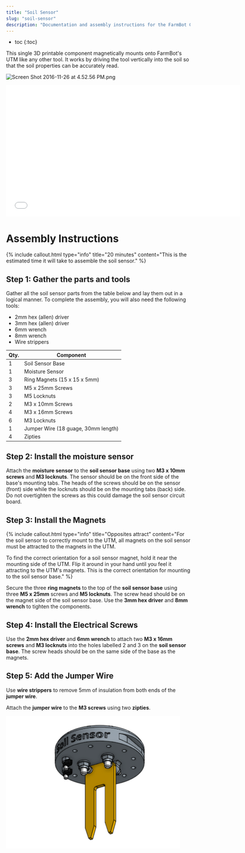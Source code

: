```yaml
---
title: "Soil Sensor"
slug: "soil-sensor"
description: "Documentation and assembly instructions for the FarmBot Genesis Soil Sensor"
---
```


* toc
{:toc}

This single 3D printable component magnetically mounts onto FarmBot's UTM like any other tool. It works by driving the tool vertically into the soil so that the soil properties can be accurately read.

![Screen Shot 2016-11-26 at 4.52.56 PM.png](_images/Screen_Shot_2016-11-26_at_4.52.56_PM.png)



<iframe class="embedly-embed" src="//cdn.embedly.com/widgets/media.html?src=https%3A%2F%2Fsketchfab.com%2Fmodels%2Fea1104dce75f4a84b5986a6c48ae46e9%2Fembed&url=https%3A%2F%2Fsketchfab.com%2Fmodels%2Fea1104dce75f4a84b5986a6c48ae46e9&image=https%3A%2F%2Fd35krx4ujqgbcr.cloudfront.net%2Furls%2Fea1104dce75f4a84b5986a6c48ae46e9%2Fdist%2Fthumbnails%2Fbecc82bb06254aa5a683d8e982ebe49e%2Fblob.jpeg&key=02466f963b9b4bb8845a05b53d3235d7&type=text%2Fhtml&schema=sketchfab" width="640" height="360" scrolling="no" frameborder="0" allowfullscreen></iframe>



# Assembly Instructions



{%
include callout.html
type="info"
title="20 minutes"
content="This is the estimated time it will take to assemble the soil sensor."
%}

## Step 1: Gather the parts and tools
Gather all the soil sensor parts from the table below and lay them out in a logical manner. To complete the assembly, you will also need the following tools:
* 2mm hex (allen) driver
* 3mm hex (allen) driver
* 6mm wrench
* 8mm wrench
* Wire strippers

|Qty.                          |Component                     |
|------------------------------|------------------------------|
|1                             |Soil Sensor Base
|1                             |Moisture Sensor
|3                             |Ring Magnets (15 x 15 x 5mm)
|3                             |M5 x 25mm Screws
|3                             |M5 Locknuts
|2                             |M3 x 10mm Screws
|4                             |M3 x 16mm Screws
|6                             |M3 Locknuts
|1                             |Jumper Wire (18 guage, 30mm length)
|4                             |Zipties

## Step 2: Install the moisture sensor
Attach the **moisture sensor** to the **soil sensor base** using two **M3 x 10mm screws** and **M3 locknuts**. The sensor should be on the front side of the base's mounting tabs. The heads of the screws should be on the sensor (front) side while the locknuts should be on the mounting tabs (back) side. Do not overtighten the screws as this could damage the soil sensor circuit board.


## Step 3: Install the Magnets

{%
include callout.html
type="info"
title="Opposites attract"
content="For the soil sensor to correctly mount to the UTM, all magnets on the soil sensor must be attracted to the magnets in the UTM.

To find the correct orientation for a soil sensor magnet, hold it near the mounting side of the UTM. Flip it around in your hand until you feel it attracting to the UTM's magnets. This is the correct orientation for mounting to the soil sensor base."
%}

Secure the three **ring magnets** to the top of the **soil sensor base** using three **M5 x 25mm** screws and **M5 locknuts**. The screw head should be on the magnet side of the soil sensor base. Use the **3mm hex driver** and **8mm wrench** to tighten the components.


## Step 4: Install the Electrical Screws
Use the **2mm hex driver** and **6mm wrench** to attach two **M3 x 16mm screws** and **M3 locknuts** into the holes labelled 2 and 3 on the **soil sensor base**. The screw heads should be on the same side of the base as the magnets.


## Step 5: Add the Jumper Wire
Use **wire strippers** to remove 5mm of insulation from both ends of the **jumper wire**.


Attach the **jumper wire** to the **M3 screws** using two **zipties**.

![sensor.png](_images/sensor.png)

